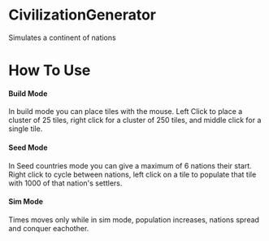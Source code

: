 CivilizationGenerator
=====================

Simulates a continent of nations

# How To Use
#### Build Mode

In build mode you can place tiles with the mouse. Left Click to place a cluster of 25 tiles, right click for a cluster of 250 tiles, and middle click for a single tile.

#### Seed Mode

In Seed countries mode you can give a maximum of 6 nations their start. Right click to cycle between nations, left click on a tile to populate that tile with 1000 of that nation's settlers.

#### Sim Mode

Times moves only while in sim mode, population increases, nations spread and conquer eachother.
